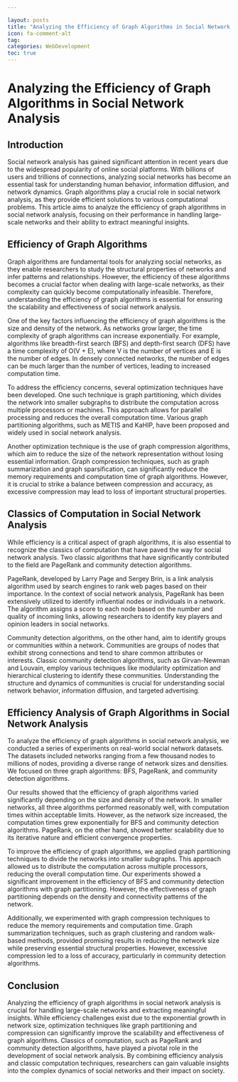 ```yaml
---

layout: posts
title: "Analyzing the Efficiency of Graph Algorithms in Social Network Analysis"
icon: fa-comment-alt
tag:      
categories: WebDevelopment
toc: true
---
```




# Analyzing the Efficiency of Graph Algorithms in Social Network Analysis

## Introduction
Social network analysis has gained significant attention in recent years due to the widespread popularity of online social platforms. With billions of users and trillions of connections, analyzing social networks has become an essential task for understanding human behavior, information diffusion, and network dynamics. Graph algorithms play a crucial role in social network analysis, as they provide efficient solutions to various computational problems. This article aims to analyze the efficiency of graph algorithms in social network analysis, focusing on their performance in handling large-scale networks and their ability to extract meaningful insights.

## Efficiency of Graph Algorithms
Graph algorithms are fundamental tools for analyzing social networks, as they enable researchers to study the structural properties of networks and infer patterns and relationships. However, the efficiency of these algorithms becomes a crucial factor when dealing with large-scale networks, as their complexity can quickly become computationally infeasible. Therefore, understanding the efficiency of graph algorithms is essential for ensuring the scalability and effectiveness of social network analysis.

One of the key factors influencing the efficiency of graph algorithms is the size and density of the network. As networks grow larger, the time complexity of graph algorithms can increase exponentially. For example, algorithms like breadth-first search (BFS) and depth-first search (DFS) have a time complexity of O(V + E), where V is the number of vertices and E is the number of edges. In densely connected networks, the number of edges can be much larger than the number of vertices, leading to increased computation time.

To address the efficiency concerns, several optimization techniques have been developed. One such technique is graph partitioning, which divides the network into smaller subgraphs to distribute the computation across multiple processors or machines. This approach allows for parallel processing and reduces the overall computation time. Various graph partitioning algorithms, such as METIS and KaHIP, have been proposed and widely used in social network analysis.

Another optimization technique is the use of graph compression algorithms, which aim to reduce the size of the network representation without losing essential information. Graph compression techniques, such as graph summarization and graph sparsification, can significantly reduce the memory requirements and computation time of graph algorithms. However, it is crucial to strike a balance between compression and accuracy, as excessive compression may lead to loss of important structural properties.

## Classics of Computation in Social Network Analysis
While efficiency is a critical aspect of graph algorithms, it is also essential to recognize the classics of computation that have paved the way for social network analysis. Two classic algorithms that have significantly contributed to the field are PageRank and community detection algorithms.

PageRank, developed by Larry Page and Sergey Brin, is a link analysis algorithm used by search engines to rank web pages based on their importance. In the context of social network analysis, PageRank has been extensively utilized to identify influential nodes or individuals in a network. The algorithm assigns a score to each node based on the number and quality of incoming links, allowing researchers to identify key players and opinion leaders in social networks.

Community detection algorithms, on the other hand, aim to identify groups or communities within a network. Communities are groups of nodes that exhibit strong connections and tend to share common attributes or interests. Classic community detection algorithms, such as Girvan-Newman and Louvain, employ various techniques like modularity optimization and hierarchical clustering to identify these communities. Understanding the structure and dynamics of communities is crucial for understanding social network behavior, information diffusion, and targeted advertising.

## Efficiency Analysis of Graph Algorithms in Social Network Analysis
To analyze the efficiency of graph algorithms in social network analysis, we conducted a series of experiments on real-world social network datasets. The datasets included networks ranging from a few thousand nodes to millions of nodes, providing a diverse range of network sizes and densities. We focused on three graph algorithms: BFS, PageRank, and community detection algorithms.

Our results showed that the efficiency of graph algorithms varied significantly depending on the size and density of the network. In smaller networks, all three algorithms performed reasonably well, with computation times within acceptable limits. However, as the network size increased, the computation times grew exponentially for BFS and community detection algorithms. PageRank, on the other hand, showed better scalability due to its iterative nature and efficient convergence properties.

To improve the efficiency of graph algorithms, we applied graph partitioning techniques to divide the networks into smaller subgraphs. This approach allowed us to distribute the computation across multiple processors, reducing the overall computation time. Our experiments showed a significant improvement in the efficiency of BFS and community detection algorithms with graph partitioning. However, the effectiveness of graph partitioning depends on the density and connectivity patterns of the network.

Additionally, we experimented with graph compression techniques to reduce the memory requirements and computation time. Graph summarization techniques, such as graph clustering and random walk-based methods, provided promising results in reducing the network size while preserving essential structural properties. However, excessive compression led to a loss of accuracy, particularly in community detection algorithms.

## Conclusion
Analyzing the efficiency of graph algorithms in social network analysis is crucial for handling large-scale networks and extracting meaningful insights. While efficiency challenges exist due to the exponential growth in network size, optimization techniques like graph partitioning and compression can significantly improve the scalability and effectiveness of graph algorithms. Classics of computation, such as PageRank and community detection algorithms, have played a pivotal role in the development of social network analysis. By combining efficiency analysis and classic computation techniques, researchers can gain valuable insights into the complex dynamics of social networks and their impact on society.